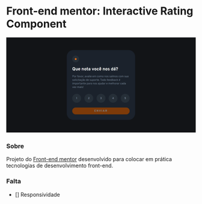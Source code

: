 # Front-end mentor: Interactive Rating Component

<p align="center"><img src="./media/screenshot.png"></p>

### Sobre
Projeto do <a href="www.frontendmentor.io">Front-end mentor</a> desenvolvido para colocar em prática tecnologias de desenvolvimento front-end.

### Falta

- [] Responsividade

